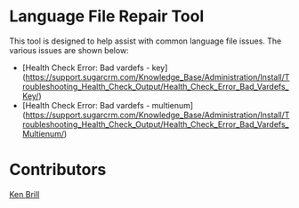 # Language File Repair Tool
This tool is designed to help assist with common language file issues. The various issues are shown below:

* [Health Check Error: Bad vardefs - key] (https://support.sugarcrm.com/Knowledge_Base/Administration/Install/Troubleshooting_Health_Check_Output/Health_Check_Error_Bad_Vardefs_Key/)
* [Health Check Error: Bad vardefs - multienum] (https://support.sugarcrm.com/Knowledge_Base/Administration/Install/Troubleshooting_Health_Check_Output/Health_Check_Error_Bad_Vardefs_Multienum/)


# Contributors
[Ken Brill](https://github.com/kbrill)
